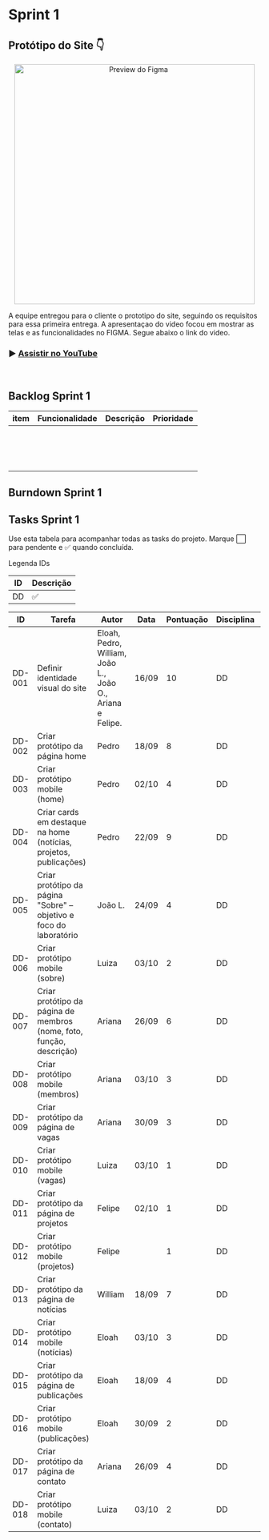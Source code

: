 # Sprint 1 

## Protótipo do Site 👇



<p align="center">
  <img src="https://raw.githubusercontent.com/404NotFound-ABP/AgriRSLAB_Portal/main/imagens/1.1Imagens%20Git/GifFigma.gif" alt="Preview do Figma" width="480">
</p>




A equipe entregou para o cliente o prototipo do site, seguindo os requisitos para essa primeira entrega. A apresentaçao do video focou em mostrar as telas e as funcionalidades no FIGMA. Segue abaixo o link do video. 


### ▶ [Assistir no YouTube](https://www.youtube.com/watch?v=8NwBtAC9zXE)


<br>



## Backlog Sprint 1 

| item | Funcionalidade | Descrição | Prioridade |
|------|----------------|-----------|------------|
|      |                |           |            |
|      |                |           |            |
|      |                |           |            |
|      |                |           |            |
|      |                |           |            |
|      |                |           |            |
|      |                |           |            |
|      |                |           |            |
|      |                |           |            |
|      |                |           |            |
|      |                |           |            |
|      |                |           |            |
|      |                |           |            |
|      |                |           |            |
|      |                |           |            |



## Burndown Sprint 1





## Tasks Sprint 1

Use esta tabela para acompanhar todas as tasks do projeto. Marque ⬜ para pendente e ✅ quando concluída.

Legenda IDs

| ID | Descrição                              |
|----|----------------------------------------|
| DD |     ✅            |




| ID      | Tarefa                                                      | Autor | Data  | Pontuação | Disciplina | Requisitos Atendidos        | Status |
|---------|-------------------------------------------------------------|-------|-------|-----------|------------|----------------------------|--------|
| DD-001  | Definir identidade visual do site                           |  Eloah, Pedro, William, João L., João O., Ariana e Felipe.     |  16/09     | 10         | DD         | RNF06                      |    ✅    |
| DD-002  | Criar protótipo da página home                              |  Pedro     |    18/09   | 8         | DD         | RF01                       |    ✅    |
| DD-003  | Criar protótipo mobile (home)                               |  Pedro     |  02/10     | 4         | DD         | RF01                       |   ✅     |
| DD-004  | Criar cards em destaque na home (notícias, projetos, publicações) | Pedro      |   22/09    | 9         | DD         | RF01.2                     |     ✅   |
| DD-005  | Criar protótipo da página "Sobre" – objetivo e foco do laboratório |  João L.     |   24/09    | 4         | DD         | RF02/RF02.1/RF02.02        |   ✅     |
| DD-006  | Criar protótipo mobile (sobre)                              |   Luiza    |  03/10     | 2         | DD         | RF02                       |    ✅    |
| DD-007  | Criar protótipo da página de membros (nome, foto, função, descrição) |  Ariana     |  26/09     | 6         | DD         | RF03/RF03.1                |     ✅   |
| DD-008  | Criar protótipo mobile (membros)                            |  Ariana     |   03/10    | 3         | DD         | RF03                       |    ✅    |
| DD-009  | Criar protótipo da página de vagas                          |   Ariana    |   30/09    | 3         | DD         | RF04                       |    ✅    |
| DD-010  | Criar protótipo mobile (vagas)                              |  Luiza     |    03/10   | 1         | DD         | RF04                       |    ✅    |
| DD-011  | Criar protótipo da página de projetos                       |   Felipe    |    02/10   | 1         | DD         | RF05                       |     ✅   |
| DD-012  | Criar protótipo mobile (projetos)                           |   Felipe    |       | 1         | DD         | RF05                       |    ✅    |
| DD-013  | Criar protótipo da página de notícias                       |     William    |  18/09     | 7         | DD         | RF06                       |     ✅   |
| DD-014  | Criar protótipo mobile (notícias)                           |  Eloah     |  03/10     | 3         | DD         | RF06                       |   ✅     |
| DD-015  | Criar protótipo da página de publicações                    |   Eloah   |   18/09    | 4         | DD         | RF07                       |    ✅    |
| DD-016  | Criar protótipo mobile (publicações)                        |    Eloah   |  30/09     | 2         | DD         | RF07                       |    ✅    |
| DD-017  | Criar protótipo da página de contato                        |   Ariana    |   26/09    | 4         | DD         | RF08                       |    ✅    |
| DD-018  | Criar protótipo mobile (contato)                            |    Luiza   |    03/10   | 2         | DD         | RF08                       |    ✅    |






